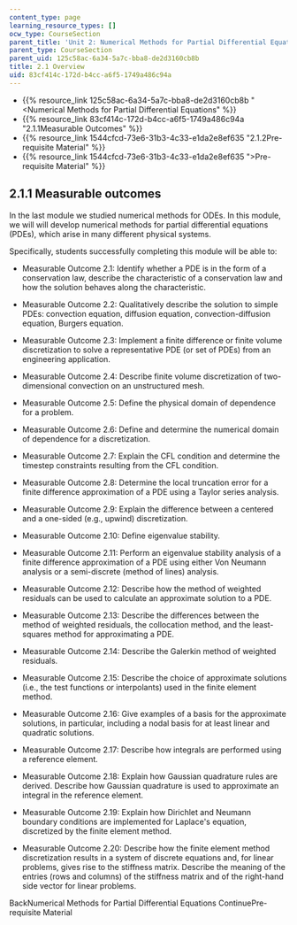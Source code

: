 ```yaml
---
content_type: page
learning_resource_types: []
ocw_type: CourseSection
parent_title: 'Unit 2: Numerical Methods for Partial Differential Equations'
parent_type: CourseSection
parent_uid: 125c58ac-6a34-5a7c-bba8-de2d3160cb8b
title: 2.1 Overview
uid: 83cf414c-172d-b4cc-a6f5-1749a486c94a
---
```


*   {{% resource_link 125c58ac-6a34-5a7c-bba8-de2d3160cb8b "\<Numerical Methods for Partial Differential Equations" %}}
*   {{% resource_link 83cf414c-172d-b4cc-a6f5-1749a486c94a "2.1.1Measurable Outcomes" %}}
*   {{% resource_link 1544cfcd-73e6-31b3-4c33-e1da2e8ef635 "2.1.2Pre-requisite Material" %}}
*   {{% resource_link 1544cfcd-73e6-31b3-4c33-e1da2e8ef635 "\>Pre-requisite Material" %}}

2.1.1 Measurable outcomes
-------------------------

In the last module we studied numerical methods for ODEs. In this module, we will will develop numerical methods for partial differential equations (PDEs), which arise in many different physical systems.

Specifically, students successfully completing this module will be able to:

*   Measurable Outcome 2.1: Identify whether a PDE is in the form of a conservation law, describe the characteristic of a conservation law and how the solution behaves along the characteristic.
    
*   Measurable Outcome 2.2: Qualitatively describe the solution to simple PDEs: convection equation, diffusion equation, convection-diffusion equation, Burgers equation.
    
*   Measurable Outcome 2.3: Implement a finite difference or finite volume discretization to solve a representative PDE (or set of PDEs) from an engineering application.
    
*   Measurable Outcome 2.4: Describe finite volume discretization of two-dimensional convection on an unstructured mesh.
    
*   Measurable Outcome 2.5: Define the physical domain of dependence for a problem.
    
*   Measurable Outcome 2.6: Define and determine the numerical domain of dependence for a discretization.
    
*   Measurable Outcome 2.7: Explain the CFL condition and determine the timestep constraints resulting from the CFL condition.
    
*   Measurable Outcome 2.8: Determine the local truncation error for a finite difference approximation of a PDE using a Taylor series analysis.
    
*   Measurable Outcome 2.9: Explain the difference between a centered and a one-sided (e.g., upwind) discretization.
    
*   Measurable Outcome 2.10: Define eigenvalue stability.
    
*   Measurable Outcome 2.11: Perform an eigenvalue stability analysis of a finite difference approximation of a PDE using either Von Neumann analysis or a semi-discrete (method of lines) analysis.
    
*   Measurable Outcome 2.12: Describe how the method of weighted residuals can be used to calculate an approximate solution to a PDE.
    
*   Measurable Outcome 2.13: Describe the differences between the method of weighted residuals, the collocation method, and the least-squares method for approximating a PDE.
    
*   Measurable Outcome 2.14: Describe the Galerkin method of weighted residuals.
    
*   Measurable Outcome 2.15: Describe the choice of approximate solutions (i.e., the test functions or interpolants) used in the finite element method.
    
*   Measurable Outcome 2.16: Give examples of a basis for the approximate solutions, in particular, including a nodal basis for at least linear and quadratic solutions.
    
*   Measurable Outcome 2.17: Describe how integrals are performed using a reference element.
    
*   Measurable Outcome 2.18: Explain how Gaussian quadrature rules are derived. Describe how Gaussian quadrature is used to approximate an integral in the reference element.
    
*   Measurable Outcome 2.19: Explain how Dirichlet and Neumann boundary conditions are implemented for Laplace's equation, discretized by the finite element method.
    
*   Measurable Outcome 2.20: Describe how the finite element method discretization results in a system of discrete equations and, for linear problems, gives rise to the stiffness matrix. Describe the meaning of the entries (rows and columns) of the stiffness matrix and of the right-hand side vector for linear problems.
    

BackNumerical Methods for Partial Differential Equations ContinuePre-requisite Material